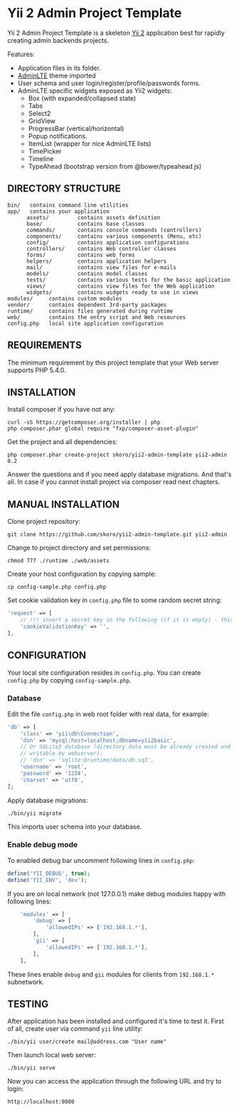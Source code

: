 Yii 2 Admin Project Template
============================

Yii 2 Admin Project Template is a skeleton [Yii 2](http://www.yiiframework.com/) application best for rapidly creating admin backends projects.

Features:
* Application files in its folder.
* [AdminLTE](https://github.com/almasaeed2010/AdminLTE) theme imported
* User schema and user login/register/profile/passwords forms.
* AdminLTE specific widgets exposed as Yii2 widgets:
  * Box (with expanded/collapsed state)
  * Tabs
  * Select2
  * GridView
  * ProgressBar (vertical/horizontal)
  * Popup notifications.
  * ItemList (wrapper for nice AdminLTE lists)
  * TimePicker
  * Timeline
  * TypeAhead (bootstrap version from @bower/typeahead.js)
   

DIRECTORY STRUCTURE
-------------------

    bin/   contains command line utilities
    app/   contains your application 
          assets/         contains assets definition
          base/           contains base classes
          commands/       contains console commands (controllers)
          components/     contains various components (Menu, etc)
          config/         contains application configurations
          controllers/    contains Web controller classes
          forms/          contains web forms
          helpers/        contains application helpers
          mail/           contains view files for e-mails
          models/         contains model classes
          tests/          contains various tests for the basic application
          views/          contains view files for the Web application
          widgets/        contains widgets ready to use in views
    modules/     contains custom modules
    vendor/      contains dependent 3rd-party packages
    runtime/     contains files generated during runtime
    web/         contains the entry script and Web resources
    config.php   local site application configuration

REQUIREMENTS
------------

The minimum requirement by this project template that your Web server supports PHP 5.4.0.

INSTALLATION
------------

Install composer if you have not any:
~~~
curl -sS https://getcomposer.org/installer | php
php composer.phar global require "fxp/composer-asset-plugin"
~~~

Get the project and all dependencies:
~~~
php composer.phar create-project skoro/yii2-admin-template yii2-admin 0.2
~~~

Answer the questions and if you need apply database migrations. And that's all.
In case if you cannot install project via composer read next chapters.

MANUAL INSTALLATION
-------------------

Clone project repository:
```
git clone https://github.com/skoro/yii2-admin-template.git yii2-admin
```

Change to project directory and set permissions:
~~~
chmod 777 ./runtime ./web/assets
~~~

Create your host configuration by copying sample:
~~~
cp config-sample.php config.php
~~~

Set cookie validation key in `config.php` file to some random secret string:

```php
'request' => [
    // !!! insert a secret key in the following (if it is empty) - this is required by cookie validation
    'cookieValidationKey' => '',
],
```

CONFIGURATION
-------------

Your local site configuration resides in `config.php`. You can create `config.php`
by copying `config-sample.php`.

### Database

Edit the file `config.php` in web root folder with real data, for example:
```php
'db' => [
    'class' => 'yii\db\Connection',
    'dsn' => 'mysql:host=localhost;dbname=yii2basic',
    // Or SQLite3 database (directory data must be already created and must be
    // writable by webserver).
    // 'dsn' => 'sqlite:@runtime/data/db.sq3',
    'username' => 'root',
    'password' => '1234',
    'charset' => 'utf8',
];
```

Apply database migrations:
```
./bin/yii migrate
```
This imports user schema into your database.

### Enable debug mode

To enabled debug bar uncomment following lines in `config.php`:
```php
define('YII_DEBUG', true);
define('YII_ENV', 'dev');
```

If you are on local network (not 127.0.0.1) make debug modules happy with
following lines:
```php
    'modules' => [
        'debug' => [
            'allowedIPs' => ['192.168.1.*'],
        ],
        'gii' => [
            'allowedIPs' => ['192.168.1.*'],
        ],
    ],
```
These lines enable `debug` and `gii` modules for clients from `192.168.1.*`
subnetwork.

TESTING
-------

After application has been installed and configured it's time to test it.
First of all, create user via command `yii` line utility:
```
./bin/yii user/create mail@address.com "User name"
```

Then launch local web server:
```
./bin/yii serve
```

Now you can access the application through the following URL and try to login:
```
http://localhost:8080
```
